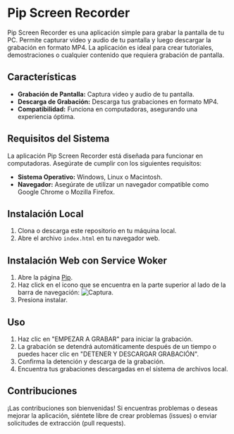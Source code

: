 # Pip Screen Recorder

Pip Screen Recorder es una aplicación simple para grabar la pantalla de tu PC. Permite capturar video y audio de tu pantalla y luego descargar la grabación en formato MP4. La aplicación es ideal para crear tutoriales, demostraciones o cualquier contenido que requiera grabación de pantalla.

## Características

- **Grabación de Pantalla:** Captura video y audio de tu pantalla.
- **Descarga de Grabación:** Descarga tus grabaciones en formato MP4.
- **Compatibilidad:** Funciona en computadoras, asegurando una experiencia óptima.

## Requisitos del Sistema

La aplicación Pip Screen Recorder está diseñada para funcionar en computadoras. Asegúrate de cumplir con los siguientes requisitos:

- **Sistema Operativo:** Windows, Linux o Macintosh.
- **Navegador:** Asegúrate de utilizar un navegador compatible como Google Chrome o Mozilla Firefox.

## Instalación Local

1. Clona o descarga este repositorio en tu máquina local.
2. Abre el archivo `index.html` en tu navegador web.

## Instalación Web con Service Woker

1. Abre la página [Pip](https://alejandrojosue.github.io/grabarpantalla/).
2. Haz click en el icono que se encuentra en la parte superior al lado de la barra de navegación:
   ![Captura](https://github.com/alejandrojosue/grabarpantalla/assets/67884952/1c8877c1-4b99-4091-ac66-c1498597021e).
3. Presiona instalar.

## Uso

1. Haz clic en "EMPEZAR A GRABAR" para iniciar la grabación.
2. La grabación se detendrá automáticamente después de un tiempo o puedes hacer clic en "DETENER Y DESCARGAR GRABACIÓN".
3. Confirma la detención y descarga de la grabación.
4. Encuentra tus grabaciones descargadas en el sistema de archivos local.

## Contribuciones

¡Las contribuciones son bienvenidas! Si encuentras problemas o deseas mejorar la aplicación, siéntete libre de crear problemas (issues) o enviar solicitudes de extracción (pull requests).
